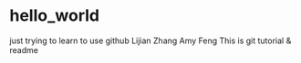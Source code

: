 # hello_world
just trying to learn to use github
Lijian Zhang
Amy Feng
This is git tutorial & readme
